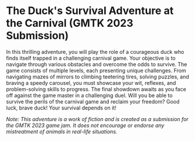 # The Duck's Survival Adventure at the Carnival (GMTK 2023 Submission)
In this thrilling adventure, you will play the role of a courageous duck who finds itself trapped in a challenging carnival game. Your objective is to navigate through various obstacles and overcome the odds to survive. The game consists of multiple levels, each presenting unique challenges. From navigating mazes of mirrors to climbing teetering tires, solving puzzles, and braving a speedy carousel, you must showcase your wit, reflexes, and problem-solving skills to progress. The final showdown awaits as you face off against the game master in a challenging duel. Will you be able to survive the perils of the carnival game and reclaim your freedom? Good luck, brave duck! Your survival depends on it!

*Note: This adventure is a work of fiction and is created as a submission for the GMTK 2023 game jam. It does not encourage or endorse any mistreatment of animals in real-life situations.*
